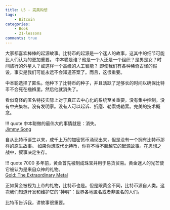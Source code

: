 ```yaml
---
title: L5 - 完美构想
tags:
    - Bitcoin
categories:
    - Book
    - 21-lessons
comments: true
---
```


大家都喜欢棒棒的起源故事。比特币的起源是一个迷人的故事，这其中的细节可能比人们认为的更加重要。
中本聪是谁？他是一个人还是一个组织？是男是女？时间旅行的外星人？或这样一个高级的人工智能？
即使我们有各种稀奇古怪的假设，事实是我们可能永远不会知道答案了。而且，这很重要。

中本聪选择了匿名。他种下了比特币的种子，并且活跃了足够长的时间以确保比特币不会死在襁褓里。然后他就消失了。

看似奇怪的匿名特技实际上对于真正去中心化的系统至关重要。没有集中控制。没有中央集权。没有发明家。没有人可以起诉、折磨、勒索或勒索。完美的技术概念。

!!! quote
    中本聪做的最伟大的事情就是：消失。  
    [Jimmy Song](https://medium.com/@jimmysong/why-bitcoin-is-different-e17b813fd947)

自从比特币诞生以来，成千上万的加密货币涌现出来，但是没有一个拥有比特币那样的原生故事。
如果你想取代比特币，你将不得不超越它的起源故事。在思想之战中，叙事决定生存。

!!! quote
    7000 多年前，黄金首先被制成珠宝并用于易货贸易。黄金迷人的光芒使它被认为是来自众神的礼物。   
    [Gold: The Extraordinary Metal](https://www.muenzeoesterreich.at/eng/discover/for-investors/gold-the-extraordinary-metal)

正如黄金被视为上帝的礼物，比特币也是。但是跟黄金不同，比特币源自人类。这次我们知道开发和维护它的“神明”：世界各地匿名或者非匿名的人们。

比特币告诉我，讲故事很重要。